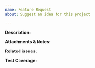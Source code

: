 ```yaml
---
name: Feature Request
about: Suggest an idea for this project

---
```


**Description:**

**Attachments & Notes:**

**Related issues:**

**Test Coverage:**
